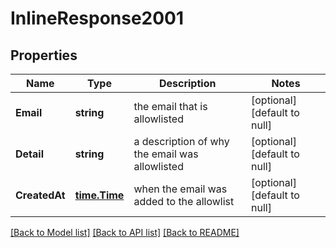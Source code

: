 # InlineResponse2001

## Properties
Name | Type | Description | Notes
------------ | ------------- | ------------- | -------------
**Email** | **string** | the email that is allowlisted | [optional] [default to null]
**Detail** | **string** | a description of why the email was allowlisted | [optional] [default to null]
**CreatedAt** | [**time.Time**](time.Time.md) | when the email was added to the allowlist | [optional] [default to null]

[[Back to Model list]](../README.md#documentation-for-models) [[Back to API list]](../README.md#documentation-for-api-endpoints) [[Back to README]](../README.md)


